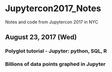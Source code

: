# Jupytercon2017_Notes
Notes and code from Jupytercon 2017 in NYC


## August 23, 2017 (Wed)
### Polyglot tutorial - Jupyter: python, SQL, R
### Billions of data points graphed in Jupyter
